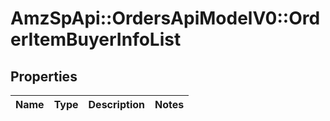 # AmzSpApi::OrdersApiModelV0::OrderItemBuyerInfoList

## Properties
Name | Type | Description | Notes
------------ | ------------- | ------------- | -------------

